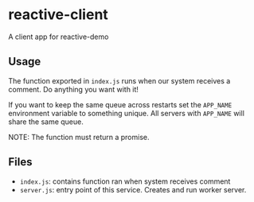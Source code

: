 # reactive-client
A client app for reactive-demo


## Usage
The function exported in `index.js` runs when our system receives a comment.
Do anything you want with it!

If you want to keep the same queue across restarts set the `APP_NAME` environment variable to something unique. All servers with `APP_NAME` will share the same queue.

NOTE: The function must return a promise.

## Files
* `index.js`: contains function ran when system receives comment
* `server.js`: entry point of this service. Creates and run worker server.
